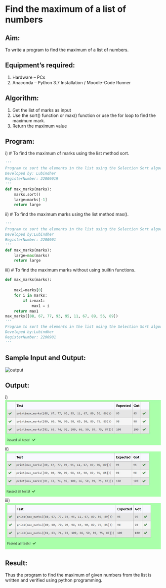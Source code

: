# Find the maximum of a list of numbers
## Aim:
To write a program to find the maximum of a list of numbers.
## Equipment’s required:
1.	Hardware – PCs
2.	Anaconda – Python 3.7 Installation / Moodle-Code Runner
## Algorithm:
1.	Get the list of marks as input
2.	Use the sort() function or max() function or use the for loop to find the maximum mark.
3.	Return the maximum value
## Program:

i)	# To find the maximum of marks using the list method sort.
```Python
''' 
Program to sort the elements in the list using the Selection Sort algorithm.
Developed by: Lubindher
RegisterNumber: 22009019
'''
def max_marks(marks):
    marks.sort()
    large=marks[-1]
    return large
```

ii)	# To find the maximum marks using the list method max().
```Python
''' 
Program to sort the elements in the list using the Selection Sort algorithm.
Developed by:Lubindher
RegisterNumber: 2200901
'''
def max_marks(marks):
    large=max(marks)
    return large
```

iii) # To find the maximum marks without using builtin functions.
```Python
def max_marks(marks):

    max1=marks[0]
    for i in marks:
        if i>max1:
            max1 = i
    return max1
max_marks([88, 67, 77, 93, 95, 11, 67, 89, 56, 89])
''' 
Program to sort the elements in the list using the Selection Sort algorithm.
Developed by:Lubindher
RegisterNumber: 2200901
'''

```
## Sample Input and Output:
![output](./img/max_marks1.jpg) 

## Output:
i)
![output1](./output1.jpg)
ii)
![output2](./output2.jpg)
iii)
![output3](./output3.jpg)
## Result:
Thus the program to find the maximum of given numbers from the list is written and verified using python programming.
